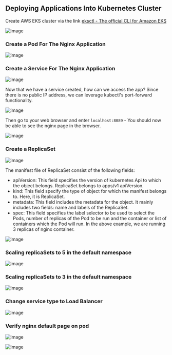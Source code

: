 ## Deploying Applications Into Kubernetes Cluster


Create AWS EKS cluster via the link [eksctl - The official CLI for Amazon EKS](https://github.com/eksctl-io/eksctl)

![image](https://github.com/kebsOps/dareyio-pbl/assets/10085348/ee89e8d1-a9b9-4e52-87f9-5f21481284ea)

### Create a Pod For The Nginx Application

![image](https://github.com/kebsOps/dareyio-pbl/assets/10085348/e63efd3b-23e9-4c6c-97ba-6082b2ddfc17)

### Create a Service For The Nginx Application

![image](https://github.com/kebsOps/dareyio-pbl/assets/10085348/78b15861-1ccf-45f8-a85e-93ce32e75227)


Now that we have a service created, how can we access the app? Since there is no public IP address, we can leverage kubectl's port-forward functionality.

![image](https://github.com/kebsOps/dareyio-pbl/assets/10085348/43ad4ef3-7829-4e4c-87a4-168e8badd8ca)

Then go to your web browser and enter ``localhost:8089`` - You should now be able to see the nginx page in the browser.

![image](https://github.com/kebsOps/dareyio-pbl/assets/10085348/d2054500-ece8-4e77-9b2d-602727ceea01)


### Create a ReplicaSet

![image](https://github.com/kebsOps/dareyio-pbl/assets/10085348/b1e5486a-1c49-4edf-9908-5bf7858fca05)

The manifest file of ReplicaSet consist of the following fields:

- apiVersion: This field specifies the version of kubernetes Api to which the object belongs. ReplicaSet belongs to apps/v1 apiVersion.
- kind: This field specify the type of object for which the manifest belongs to. Here, it is ReplicaSet.
- metadata: This field includes the metadata for the object. It mainly includes two fields: name and labels of the ReplicaSet.
- spec: This field specifies the label selector to be used to select the Pods, number of replicas of the Pod to be run and the container or list of containers which the Pod will run. In the above example, we are running 3 replicas of nginx container.


![image](https://github.com/kebsOps/dareyio-pbl/assets/10085348/adcc47d8-9c83-483a-ae08-3ffa3276ca92)


### Scaling replicaSets to 5 in the default namespace

![image](https://github.com/kebsOps/dareyio-pbl/assets/10085348/fa089d1c-d394-4c02-bde3-74c0e40e1ccf)

### Scaling replicaSets to 3 in the default namespace

![image](https://github.com/kebsOps/dareyio-pbl/assets/10085348/66b23eb6-4819-4d79-aeaa-e8c1907df933)

### Change service type to Load Balancer

![image](https://github.com/kebsOps/dareyio-pbl/assets/10085348/2f406187-663f-4d93-acb3-071942838ff7)

### Verify nginx default page on pod

![image](https://github.com/kebsOps/dareyio-pbl/assets/10085348/9d1c4f43-3e98-4001-9bb4-58bc59e64025)


![image](https://github.com/kebsOps/dareyio-pbl/assets/10085348/32a13ad4-a51d-4e1d-a306-2cfc303d49b0)





